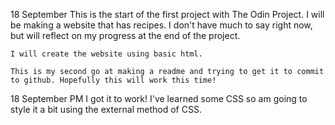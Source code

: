 18 September
    This is the start of the first project with The Odin Project. I will be making a website that has recipes. I don't have much to say right now, but will reflect on my progress at the end of the project. 

    I will create the website using basic html. 

    This is my second go at making a readme and trying to get it to commit to github. Hopefully this will work this time! 

18 September PM
    I got it to work! I've learned some CSS so am going to style it a bit using the external method of CSS. 